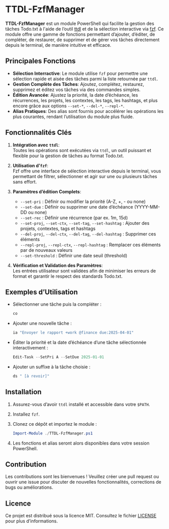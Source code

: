 # TTDL-FzfManager

**TTDL-FzfManager** est un module PowerShell qui facilite la gestion des tâches Todo.txt à l'aide de l’outil [ttdl](https://github.com/cybernium/ttdl) et de la sélection interactive via [fzf](https://github.com/junegunn/fzf). Ce module offre une gamme de fonctions permettant d’ajouter, d’éditer, de compléter, de restaurer, de supprimer et de gérer vos tâches directement depuis le terminal, de manière intuitive et efficace.

## Principales Fonctions

- **Sélection Interractive**: Le module utilise `fzf` pour permettre une sélection rapide et aisée des tâches parmi la liste retournée par `ttdl`.
- **Gestion Complète des Tâches**: Ajoutez, complétez, restaurez, supprimez et éditez vos tâches via des commandes simples.
- **Édition Avancée**: Ajustez la priorité, la date d’échéance, les récurrences, les projets, les contextes, les tags, les hashtags, et plus encore grâce aux options `--set-*`, `--del-*`, `--repl-*`.
- **Alias Pratiques**: Des alias sont fournis pour accélérer les opérations les plus courantes, rendant l’utilisation du module plus fluide.

## Fonctionnalités Clés

1. **Intégration avec `ttdl`**:  
   Toutes les opérations sont exécutées via `ttdl`, un outil puissant et flexible pour la gestion de tâches au format Todo.txt.

2. **Utilisation d’`fzf`**:  
   Fzf offre une interface de sélection interactive depuis le terminal, vous permettant de filtrer, sélectionner et agir sur une ou plusieurs tâches sans effort.

3. **Paramètres d’édition Complets**:  
   - `--set-pri` : Définir ou modifier la priorité (A-Z, +, - ou none)  
   - `--set-due` : Définir ou supprimer une date d’échéance (YYYY-MM-DD ou none)  
   - `--set-rec` : Définir une récurrence (par ex. 1m, 15d)  
   - `--set-proj`, `--set-ctx`, `--set-tag`, `--set-hashtag` : Ajouter des projets, contextes, tags et hashtags  
   - `--del-proj`, `--del-ctx`, `--del-tag`, `--del-hashtag` : Supprimer ces éléments  
   - `--repl-proj`, `--repl-ctx`, `--repl-hashtag` : Remplacer ces éléments par de nouveaux valeurs  
   - `--set-threshold` : Définir une date seuil (threshold)

4. **Vérification et Validation des Paramètres**:  
   Les entrées utilisateur sont validées afin de minimiser les erreurs de format et garantir le respect des standards Todo.txt.

## Exemples d’Utilisation

- Sélectionner une tâche puis la compléter :  
  ```powershell
  co
  ```
  
- Ajouter une nouvelle tâche :  
  ```powershell
  ia "Envoyer le rapport +work @finance due:2025-04-01"
  ```

- Éditer la priorité et la date d’échéance d’une tâche sélectionnée interactivement :  
  ```powershell
  Edit-Task --SetPri A --SetDue 2025-01-01
  ```

- Ajouter un suffixe à la tâche choisie :  
  ```powershell
  ds " [à revoir]"
  ```

## Installation

1. Assurez-vous d’avoir `ttdl` installé et accessible dans votre `$PATH`.
2. Installez `fzf`.
3. Clonez ce dépôt et importez le module :
   ```powershell
   Import-Module ./TTDL-FzfManager.ps1
   ```

4. Les fonctions et alias seront alors disponibles dans votre session PowerShell.

## Contribution

Les contributions sont les bienvenues ! Veuillez créer une pull request ou ouvrir une issue pour discuter de nouvelles fonctionnalités, corrections de bugs ou améliorations.

## Licence

Ce projet est distribué sous la licence MIT. Consultez le fichier [LICENSE](LICENSE) pour plus d’informations.

